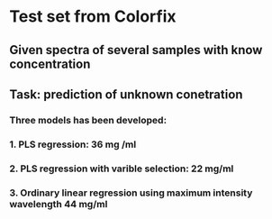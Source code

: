 # Test set from Colorfix
## Given spectra of several samples with know concentration
## Task: prediction of unknown conetration
### Three models has been developed:
### 1. PLS regression:  36 mg /ml 
### 2. PLS regression with varible selection: 22 mg/ml
### 3. Ordinary linear regression using maximum intensity wavelength 44 mg/ml
